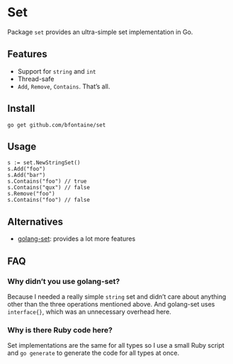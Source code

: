 # Set

Package `set` provides an ultra-simple set implementation in Go.

## Features

* Support for `string` and `int`
* Thread-safe
* `Add`, `Remove`, `Contains`. That’s all.

## Install

    go get github.com/bfontaine/set

## Usage

    s := set.NewStringSet()
    s.Add("foo")
    s.Add("bar")
    s.Contains("foo") // true
    s.Contains("qux") // false
    s.Remove("foo")
    s.Contains("foo") // false

## Alternatives

* [golang-set](https://github.com/deckarep/golang-set): provides a lot more
  features

## FAQ

### Why didn’t you use golang-set?

Because I needed a really simple `string` set and didn’t care about anything
other than the three operations mentioned above. And golang-set uses
`interface{}`, which was an unnecessary overhead here.

### Why is there Ruby code here?

Set implementations are the same for all types so I use a small Ruby script and
`go generate` to generate the code for all types at once.
